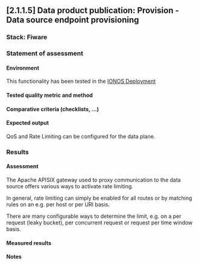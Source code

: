 ## [2.1.1.5] Data product publication: Provision - Data source endpoint provisioning

### Stack: Fiware

### Statement of assessment

#### Environment

This functionality has been tested in the [IONOS Deployment](/deployment/fiware/fiware_deployment.md)

#### Tested quality metric and method


#### Comparative criteria (checklists, ...)


#### Expected output

QoS and Rate Limiting can be configured for the data plane.

### Results

#### Assessment

The Apache APISIX gateway used to proxy communication to the data source offers various ways to activate rate limiting.

In general, rate limiting can simply be enabled for all routes or by matching rules on an e.g. per host or per URI basis.

There are many configurable ways to determine the limit, e.g. on a per request (leaky bucket), per concurrent request or request per time window basis.

#### Measured results


#### Notes